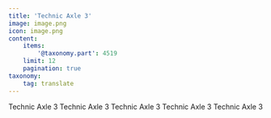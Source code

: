 ```yaml
---
title: 'Technic Axle 3'
image: image.png
icon: image.png
content:
    items:
        '@taxonomy.part': 4519
    limit: 12
    pagination: true
taxonomy:
    tag: translate
---
```


Technic Axle 3
Technic Axle 3
Technic Axle 3
Technic Axle 3
Technic Axle 3
